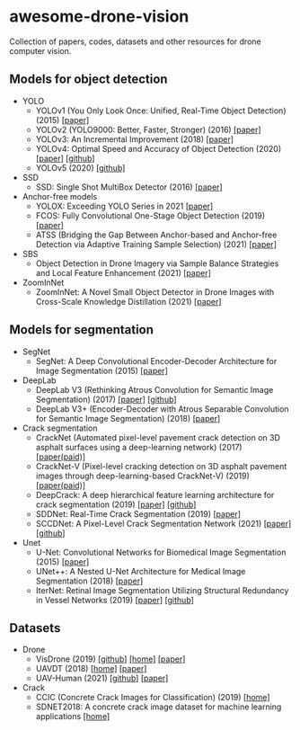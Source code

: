 # awesome-drone-vision
Collection of papers, codes, datasets and other resources for drone computer vision.

## Models for object detection
- YOLO
  - YOLOv1 (You Only Look Once: Unified, Real-Time Object Detection) (2015) [[paper]](https://arxiv.org/abs/1506.02640)
  - YOLOv2 (YOLO9000: Better, Faster, Stronger) (2016) [[paper]](https://arxiv.org/abs/1612.08242)
  - YOLOv3: An Incremental Improvement (2018) [[paper]](https://arxiv.org/abs/1804.02767)
  - YOLOv4: Optimal Speed and Accuracy of Object Detection (2020) [[paper]](https://arxiv.org/abs/2004.10934) [[github]](https://github.com/AlexeyAB/darknet)
  - YOLOv5 (2020) [[github]](https://github.com/ultralytics/yolov5)
- SSD
  - SSD: Single Shot MultiBox Detector (2016) [[paper]](https://arxiv.org/abs/1512.02325)
- Anchor-free models
  - YOLOX: Exceeding YOLO Series in 2021 [[paper]](https://arxiv.org/abs/2107.08430)
  - FCOS: Fully Convolutional One-Stage Object Detection (2019) [[paper]](https://arxiv.org/abs/1904.01355)
  - ATSS (Bridging the Gap Between Anchor-based and Anchor-free Detection via Adaptive Training Sample Selection) (2021) [[paper]](https://arxiv.org/abs/1912.02424)
- SBS
  - Object Detection in Drone Imagery via Sample Balance Strategies and Local Feature Enhancement (2021) [[paper]](https://www.mdpi.com/2076-3417/11/8/3547)
- ZoomInNet
  - ZoomInNet: A Novel Small Object Detector in Drone Images with Cross-Scale Knowledge Distillation (2021) [[paper]](https://www.mdpi.com/2072-4292/13/6/1198)


## Models for segmentation
- SegNet
  - SegNet: A Deep Convolutional Encoder-Decoder Architecture for Image Segmentation (2015) [[paper]](https://arxiv.org/abs/1511.00561)
- DeepLab
  - DeepLab V3 (Rethinking Atrous Convolution for Semantic Image Segmentation) (2017) [[paper]](https://arxiv.org/abs/1706.05587) [[github]](https://github.com/pytorch/vision/blob/master/torchvision/models/segmentation/deeplabv3.py)
  - DeepLab V3+ (Encoder-Decoder with Atrous Separable Convolution for Semantic Image Segmentation) (2018) [[paper]](https://arxiv.org/abs/1802.02611)
- Crack segmentation
  - CrackNet (Automated pixel-level pavement crack detection on 3D asphalt surfaces using a deep-learning network) (2017) [[paper(paid)]](https://onlinelibrary.wiley.com/doi/abs/10.1111/mice.12297)
  - CrackNet-V (Pixel-level cracking detection on 3D asphalt pavement images through deep-learning-based CrackNet-V) (2019) [[paper(paid)]](https://ieeexplore.ieee.org/document/8620557)
  - DeepCrack: A deep hierarchical feature learning architecture for crack segmentation (2019) [[paper]](https://github.com/yhlleo/DeepCrack/blob/master/paper/DeepCrack-Neurocomputing-2019.pdf) [[github]](https://github.com/yhlleo/DeepCrack)
  - SDDNet: Real-Time Crack Segmentation (2019) [[paper]](https://ieeexplore.ieee.org/abstract/document/8863123)
  - SCCDNet: A Pixel-Level Crack Segmentation Network (2021) [[paper]](https://www.mdpi.com/2076-3417/11/11/5074) [[github]](https://github.com/543630836/SCCDNet_crack)
- Unet
  - U-Net: Convolutional Networks for Biomedical Image Segmentation (2015) [[paper]](https://arxiv.org/abs/1505.04597)
  - UNet++: A Nested U-Net Architecture for Medical Image Segmentation (2018) [[paper]](https://arxiv.org/abs/1807.10165)
  - IterNet: Retinal Image Segmentation Utilizing Structural Redundancy in Vessel Networks (2019) [[paper]](https://arxiv.org/abs/1912.05763) [[github]](https://github.com/conscienceli/IterNet)

## Datasets
- Drone
  - VisDrone (2019) [[github]](https://github.com/VisDrone/VisDrone-Dataset) [[home]](http://aiskyeye.com/) [[paper]](https://arxiv.org/abs/2001.06303)
  - UAVDT (2018) [[home]](https://sites.google.com/view/grli-uavdt/%E9%A6%96%E9%A1%B5) [[paper]](https://arxiv.org/abs/1804.00518)
  - UAV-Human (2021) [[github]](https://github.com/SUTDCV/UAV-Human) [[paper]](https://arxiv.org/abs/2104.00946)
- Crack
  - CCIC (Concrete Crack Images for Classification) (2019) [[home]](https://data.mendeley.com/datasets/5y9wdsg2zt/2)
  - SDNET2018: A concrete crack image dataset for machine learning applications [[home]](https://digitalcommons.usu.edu/all_datasets/48/)
